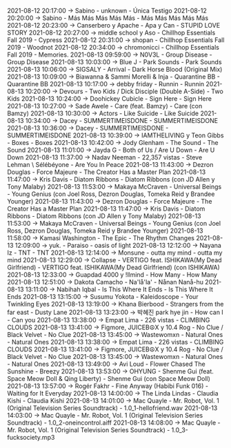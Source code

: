 2021-08-12 20:17:00 -> Sabino - unknown - Única Testigo
2021-08-12 20:20:00 -> Sabino - Más Más Más Más Más - Más Más Más Más Más
2021-08-12 20:23:00 -> Canserbero y Apache - Apa y Can - STUPID LOVE STORY
2021-08-12 20:27:00 -> middle school y Aso - Chillhop Essentials Fall 2019 - Cypress
2021-08-12 20:31:00 -> shopan - Chillhop Essentials Fall 2019 - Woodnot
2021-08-12 20:34:00 -> chromonicci - Chillhop Essentials Fall 2019 - Memories.
2021-08-13 09:59:00 -> N0V3L - Group Disease - Group Disease
2021-08-13 10:03:00 -> Blue J - Park Sounds - Park Sounds
2021-08-13 10:06:00 -> SIGSALY - Arrival - Dark Horse Blood (Original Mix)
2021-08-13 10:09:00 -> Biawanna & Sammi Morelli & Inja - Quarantine BB - Quarantine BB
2021-08-13 10:17:00 -> debby friday - Runnin - Runnin
2021-08-13 10:20:00 -> Devours - Two Kids / Dick Disciple (Double A-Side) - Two Kids
2021-08-13 10:24:00 -> Doohickey Cubicle - Sign Here - Sign Here
2021-08-13 10:27:00 -> Sade Awele - Care (feat. Bamzy) - Care (con Bamzy)
2021-08-13 10:30:00 -> Actors - Like Suicide - Like Suicide
2021-08-13 10:34:00 -> Dacey - SUMMERTIMEISDONE - SUMMERTIMEISDONE
2021-08-13 10:36:00 -> Dacey - SUMMERTIMEISDONE - SUMMERTIMEISDONE
2021-08-13 10:39:00 -> IAMTHELIVING y Teon Gibbs - Boxes - Boxes
2021-08-13 10:42:00 -> Jody Glenham - The Sound - The Sound
2021-08-13 11:01:00 -> Jayda G - Both of Us / Are U Down - Are U Down
2021-08-13 11:37:00 -> Nadav Neeman - 22,357 vistas - Steve Lehman \ Sélébéyone - Are You In Peace
2021-08-13 11:43:00 -> Dezron Douglas - Force Majeure - The Creator Has a Master Plan
2021-08-13 11:47:00 -> Kris Davis - Diatom Ribbons - Diatom Ribbons (con JD Allen y Tony Malaby)
2021-08-13 11:53:00 -> Makaya McCraven - Universal Beings - Young Genius (con Joel Ross, Dezron Douglas, Tomeka Reid y Brandee Younger)
2021-08-13 11:43:00 -> Dezron Douglas - Force Majeure - The Creator Has a Master Plan
2021-08-13 11:47:00 -> Kris Davis - Diatom Ribbons - Diatom Ribbons (con JD Allen y Tony Malaby)
2021-08-13 11:53:00 -> Makaya McCraven - Universal Beings - Young Genius (con Joel Ross, Dezron Douglas, Tomeka Reid y Brandee Younger)
2021-08-13 11:58:00 -> Kamasi Washington - The Epic - The Rhythm Changes
2021-08-13 12:09:00 -> yuk. - Paraiso - oasis of light
2021-08-13 12:12:00 -> Nayana Iz - TNT - TNT
2021-08-13 12:14:00 -> Monsune - outta my mind - outta my mind
2021-08-13 12:29:00 -> Collapse - VERTIGO feat. ISHIKAWA(My Dead Girlfriend) - VERTIGO feat. ISHIKAWA(My Dead Girlfriend) (con ISHIKAWA)
2021-08-13 12:33:00 -> Guapdad 4000 y !llmind - How Many - How Many
2021-08-13 12:51:00 -> Dakota Camacho - Na'lå'la' - Nånan Nanå-hu
2021-08-13 13:11:00 -> Nabihah Iqbal - Is This Where It Ends - Is This Where It Ends
2021-08-13 13:15:00 -> Susumu Yokota - Kaleidoscope - Your Twinkling Eyes
2021-08-13 13:19:00 -> Khana Bierbood - Strangers from the far east - Dusty Lane
2021-08-13 13:23:00 -> 박혜진 park hye jin - How can I - Can you
2021-08-13 13:38:00 -> Empat Lima - 226 vistas - CLIMBING CLOUDS
2021-08-13 13:41:00 -> Figmore, JUICEB☮X y 10.4 Rog - No Clue / Black Velvet - No Clue
2021-08-13 13:45:00 -> Wastewomxn - Natural Ones - Natural Ones
2021-08-13 13:38:00 -> Empat Lima - 226 vistas - CLIMBING CLOUDS
2021-08-13 13:41:00 -> Figmore, JUICEB☮X y 10.4 Rog - No Clue / Black Velvet - No Clue
2021-08-13 13:45:00 -> Wastewomxn - Natural Ones - Natural Ones
2021-08-13 13:49:00 -> Avi Loud - Flower Chased The Sunshine - Breezy
2021-08-13 13:53:00 -> OHYUNG - Shenme Gui (feat. Space Meow Doll & Qing Liberty) - Shenme Gui (con Space Meow Doll)
2021-08-13 13:57:00 -> Rogér Fakhr - Fine Anyway (Habibi Funk 016) - Waiting for It Everyday
2021-08-13 14:00:00 -> The Linda Lindas - Claudia Kishi - Claudia Kishi
2021-08-13 14:01:00 -> Mac Quayle - Mr. Robot, Vol. 1 (Original Television Series Soundtrack) - 1.0_1-hellofriend.wav
2021-08-13 14:03:00 -> Mac Quayle - Mr. Robot, Vol. 1 (Original Television Series Soundtrack) - 1.0_2-oneincontrol.aiff
2021-08-13 14:08:00 -> Mac Quayle - Mr. Robot, Vol. 1 (Original Television Series Soundtrack) - 1.0_3-fucksociety.mp3
